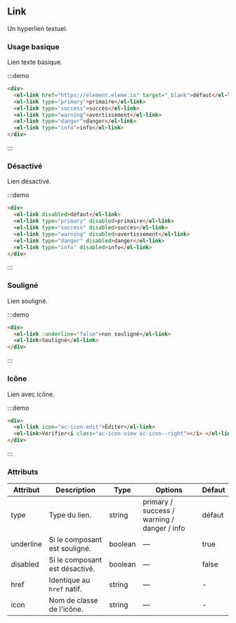 ## Link

Un hyperlien textuel.

### Usage basique

Lien texte basique.

:::demo

```html
<div>
  <el-link href="https://element.eleme.io" target="_blank">défaut</el-link>
  <el-link type="primary">primaire</el-link>
  <el-link type="success">succès</el-link>
  <el-link type="warning">avertissement</el-link>
  <el-link type="danger">danger</el-link>
  <el-link type="info">info</el-link>
</div>
```

:::

### Désactivé

Lien désactivé.

:::demo

```html
<div>
  <el-link disabled>défaut</el-link>
  <el-link type="primary" disabled>primaire</el-link>
  <el-link type="success" disabled>succès</el-link>
  <el-link type="warning" disabled>avertissement</el-link>
  <el-link type="danger" disabled>danger</el-link>
  <el-link type="info" disabled>info</el-link>
</div>
```

:::

### Souligné

Lien souligné.

:::demo

```html
<div>
  <el-link :underline="false">non souligné</el-link>
  <el-link>Souligné</el-link>
</div>
```

:::

### Icône

Lien avec icône.

:::demo

```html
<div>
  <el-link icon="ac-icon-edit">Éditer</el-link>
  <el-link>Vérifier<i class="ac-icon-view ac-icon--right"></i> </el-link>
</div>
```

:::

### Attributs

| Attribut  | Description                    | Type    | Options                                     | Défaut |
| --------- | ------------------------------ | ------- | ------------------------------------------- | ------ |
| type      | Type du lien.                  | string  | primary / success / warning / danger / info | défaut |
| underline | Si le composant est souligné.  | boolean | —                                           | true   |
| disabled  | Si le composant est désactivé. | boolean | —                                           | false  |
| href      | Identique au `href` natif.     | string  | —                                           | -      |
| icon      | Nom de classe de l'icône.      | string  | —                                           | -      |
